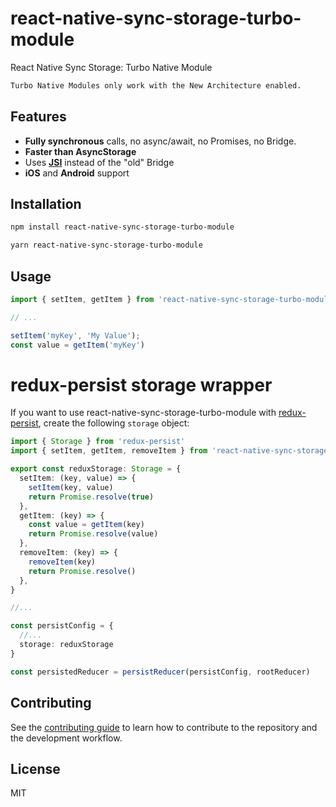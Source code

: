 # react-native-sync-storage-turbo-module

React Native Sync Storage: Turbo Native Module
```sh
Turbo Native Modules only work with the New Architecture enabled.
```

## Features

* **Fully synchronous** calls, no async/await, no Promises, no Bridge.
* **Faster than AsyncStorage**
* Uses [**JSI**](https://reactnative.dev/docs/the-new-architecture/pillars-turbomodules) instead of the "old" Bridge
* **iOS** and **Android** support

## Installation

```sh
npm install react-native-sync-storage-turbo-module

yarn react-native-sync-storage-turbo-module
```

## Usage


```js
import { setItem, getItem } from 'react-native-sync-storage-turbo-module';

// ...

setItem('myKey', 'My Value');
const value = getItem('myKey')
```

# redux-persist storage wrapper

If you want to use react-native-sync-storage-turbo-module with [redux-persist](https://github.com/rt2zz/redux-persist), create the following `storage` object:

```ts
import { Storage } from 'redux-persist'
import { setItem, getItem, removeItem } from 'react-native-sync-storage-turbo-module';

export const reduxStorage: Storage = {
  setItem: (key, value) => {
    setItem(key, value)
    return Promise.resolve(true)
  },
  getItem: (key) => {
    const value = getItem(key)
    return Promise.resolve(value)
  },
  removeItem: (key) => {
    removeItem(key)
    return Promise.resolve()
  },
}

//...

const persistConfig = {
  //...
  storage: reduxStorage
}

const persistedReducer = persistReducer(persistConfig, rootReducer)
```

## Contributing

See the [contributing guide](CONTRIBUTING.md) to learn how to contribute to the repository and the development workflow.

## License

MIT

